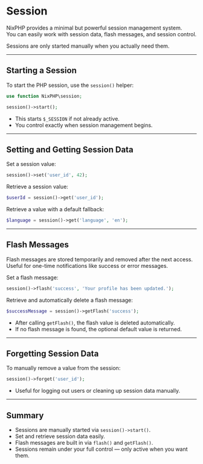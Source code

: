 # Session

NixPHP provides a minimal but powerful session management system.  
You can easily work with session data, flash messages, and session control.

Sessions are only started manually when you actually need them.

---

## Starting a Session

To start the PHP session, use the `session()` helper:

```php
use function NixPHP\session;

session()->start();
```

- This starts `$_SESSION` if not already active.
- You control exactly when session management begins.

---

## Setting and Getting Session Data

Set a session value:

```php
session()->set('user_id', 42);
```

Retrieve a session value:

```php
$userId = session()->get('user_id');
```

Retrieve a value with a default fallback:

```php
$language = session()->get('language', 'en');
```

---

## Flash Messages

Flash messages are stored temporarily and removed after the next access.  
Useful for one-time notifications like success or error messages.

Set a flash message:

```php
session()->flash('success', 'Your profile has been updated.');
```

Retrieve and automatically delete a flash message:

```php
$successMessage = session()->getFlash('success');
```

- After calling `getFlash()`, the flash value is deleted automatically.
- If no flash message is found, the optional default value is returned.

---

## Forgetting Session Data

To manually remove a value from the session:

```php
session()->forget('user_id');
```

- Useful for logging out users or cleaning up session data manually.

---

## Summary

- Sessions are manually started via `session()->start()`.
- Set and retrieve session data easily.
- Flash messages are built in via `flash()` and `getFlash()`.
- Sessions remain under your full control — only active when you want them.
